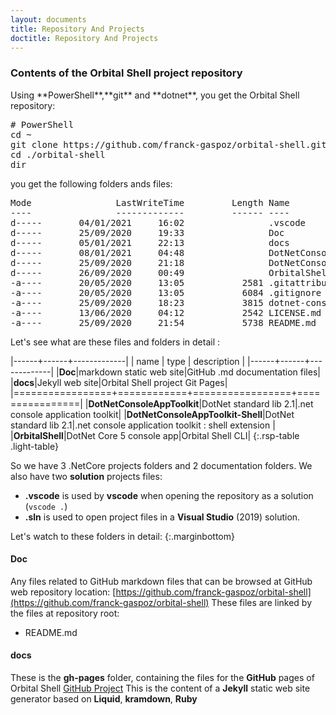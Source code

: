 ```yaml
---
layout: documents
title: Repository And Projects
doctitle: Repository And Projects
---
```

<h3>Contents of the Orbital Shell project repository</h3>
Using **PowerShell**,**git** and **dotnet**, you get the Orbital Shell repository:
<pre data-enlighter-language="shell" data-enlighter-theme="{{site.data.settings.enjs_shell_theme}}" data-enlighter-linenumbers="false">
# PowerShell
cd ~
git clone https://github.com/franck-gaspoz/orbital-shell.git
cd ./orbital-shell
dir
</pre>
you get the following folders ands files:
<pre data-enlighter-language="shell" data-enlighter-theme="rowhammer" data-enlighter-linenumbers="false">
Mode                LastWriteTime         Length Name
----                -------------         ------ ----
d-----       04/01/2021     16:02                .vscode
d-----       25/09/2020     19:33                Doc
d-----       05/01/2021     22:13                docs
d-----       08/01/2021     04:48                DotNetConsoleAppToolkit
d-----       25/09/2020     21:18                DotNetConsoleAppToolkit-Shell
d-----       26/09/2020     00:49                OrbitalShell
-a----       20/05/2020     13:05           2581 .gitattributes
-a----       20/05/2020     13:05           6084 .gitignore
-a----       25/09/2020     18:23           3815 dotnet-console-app-toolkit.sln
-a----       13/06/2020     04:12           2542 LICENSE.md
-a----       25/09/2020     21:54           5738 README.md
</pre>

Let's see what are these files and folders in detail :

|------+------+-------------| 
| name | type | description |
|------+------+-------------| 
|**Doc**|markdown static web site|GitHub .md documentation files|
|**docs**|Jekyll web site|Orbital Shell project Git Pages|
|=================+============+=================+================|
|**DotNetConsoleAppToolkit**|DotNet standard lib 2.1|.net console application toolkit|
|**DotNetConsoleAppToolkit-Shell**|DotNet standard lib 2.1|.net console application toolkit : shell extension |
|**OrbitalShell**|DotNet Core 5 console app|Orbital Shell CLI|
{:.rsp-table .light-table}

So we have 3 .NetCore projects folders and 2 documentation folders.
We also have two **solution** projects files:
* **.vscode** is used by **vscode** when opening the repository as a solution (<code>vscode .</code>)
* **.sln** is used to open project files in a **Visual Studio** (2019) solution.

Let's watch to these folders in detail:
{:.marginbottom}

<h4 class="doc-subtitle">Doc</h4>

Any files related to GitHub markdown files that can be browsed at GitHub web repository location: [https://github.com/franck-gaspoz/orbital-shell](https://github.com/franck-gaspoz/orbital-shell)
These files are linked by the files at repository root:
* README.md

<h4 class="doc-subtitle">docs</h4>

These is the **gh-pages** folder, containing the files for the **GitHub** pages of Orbital Shell [GitHub Project](https://github.com/users/franck-gaspoz/projects/1)
This is the content of a **Jekyll** static web site generator based on **Liquid**, **kramdown**, **Ruby**
